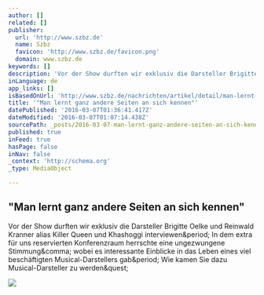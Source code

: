 ```yaml
---
author: []
related: []
publisher:
  url: 'http://www.szbz.de'
  name: Szbz
  favicon: 'http://www.szbz.de/favicon.png'
  domain: www.szbz.de
keywords: []
description: 'Vor der Show durften wir exklusiv die Darsteller Brigitte Oelke und Reinwald Kranner alias Killer Queen und Khashoggi interviewen. In dem extra für uns reservierten Konferenzraum herrschte eine ungezwungene Stimmung, wobei es interessante Einblicke in das Leben eines viel beschäftigten Musical-Darstellers gab. Wie kamen Sie dazu Musical-Darsteller zu werden?'
inLanguage: de
app_links: []
isBasedOnUrl: 'http://www.szbz.de/nachrichten/artikel/detail/man-lernt-ganz-andere-seiten-an-sich-kennen-19-5-2010/'
title: '"Man lernt ganz andere Seiten an sich kennen"'
datePublished: '2016-03-07T01:36:41.417Z'
dateModified: '2016-03-07T01:07:14.438Z'
sourcePath: _posts/2016-03-07-man-lernt-ganz-andere-seiten-an-sich-kennen.md
published: true
inFeed: true
hasPage: false
inNav: false
_context: 'http://schema.org'
_type: MediaObject

---
```

<article style=""><h1>"Man lernt ganz andere Seiten an sich kennen"</h1><p>Vor der Show durften wir exklusiv die Darsteller Brigitte Oelke und Reinwald Kranner alias Killer Queen und Khashoggi interviewen&amp;period; In dem extra für uns reservierten Konferenzraum herrschte eine ungezwungene Stimmung&amp;comma; wobei es interessante Einblicke in das Leben eines viel beschäftigten Musical-Darstellers gab&amp;period; Wie kamen Sie dazu Musical-Darsteller zu werden&amp;quest;</p><img src="http://www.szbz.de/fileadmin/news/rsi0000000217365.jpg" /></article>
